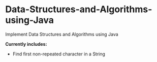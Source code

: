 # Data-Structures-and-Algorithms-using-Java
Implement Data Structures and Algorithms using Java

**Currently includes:**
* Find first non-repeated character in a String
